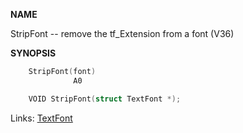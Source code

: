 
**NAME**

StripFont -- remove the tf_Extension from a font (V36)

**SYNOPSIS**

```c
    StripFont(font)
              A0

    VOID StripFont(struct TextFont *);
```
Links: [TextFont](_OOAX) 
